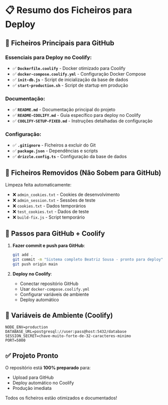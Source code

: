 # 📋 Resumo dos Ficheiros para Deploy

## 🎯 Ficheiros Principais para GitHub

### Essenciais para Deploy no Coolify:
- ✅ **`Dockerfile.coolify`** - Docker otimizado para Coolify
- ✅ **`docker-compose.coolify.yml`** - Configuração Docker Compose
- ✅ **`init-db.js`** - Script de inicialização da base de dados
- ✅ **`start-production.sh`** - Script de startup em produção

### Documentação:
- ✅ **`README.md`** - Documentação principal do projeto
- ✅ **`README-COOLIFY.md`** - Guia específico para deploy no Coolify
- ✅ **`COOLIFY-SETUP-FIXED.md`** - Instruções detalhadas de configuração

### Configuração:
- ✅ **`.gitignore`** - Ficheiros a excluir do Git
- ✅ **`package.json`** - Dependências e scripts
- ✅ **`drizzle.config.ts`** - Configuração da base de dados

## 🚫 Ficheiros Removidos (Não Sobem para GitHub)

Limpeza feita automaticamente:
- ❌ `admin_cookies.txt` - Cookies de desenvolvimento
- ❌ `admin_session.txt` - Sessões de teste
- ❌ `cookies.txt` - Dados temporários
- ❌ `test_cookies.txt` - Dados de teste
- ❌ `build-fix.js` - Script temporário

## 📝 Passos para GitHub + Coolify

1. **Fazer commit e push para GitHub**:
   ```bash
   git add .
   git commit -m "Sistema completo Beatriz Sousa - pronto para deploy"
   git push origin main
   ```

2. **Deploy no Coolify**:
   - Conectar repositório GitHub
   - Usar `docker-compose.coolify.yml`
   - Configurar variáveis de ambiente
   - Deploy automático

## 🔧 Variáveis de Ambiente (Coolify)

```env
NODE_ENV=production
DATABASE_URL=postgresql://user:pass@host:5432/database
SESSION_SECRET=chave-muito-forte-de-32-caracteres-minimo
PORT=5000
```

## ✅ Projeto Pronto

O repositório está **100% preparado** para:
- Upload para GitHub
- Deploy automático no Coolify
- Produção imediata

Todos os ficheiros estão otimizados e documentados!